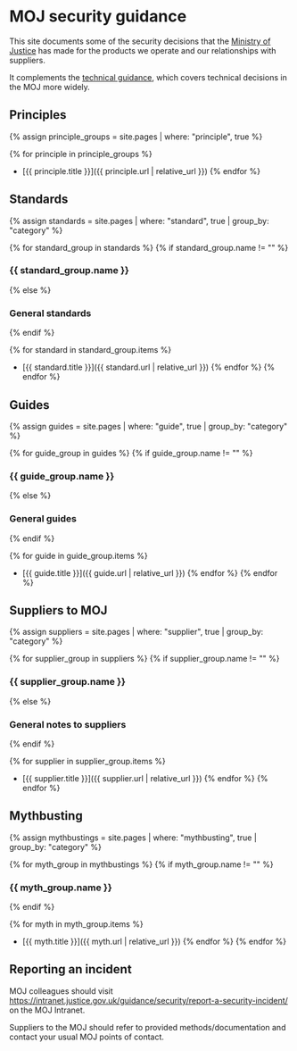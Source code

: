 # MOJ security  guidance

This site documents some of the security decisions that the
[Ministry of Justice](https://www.gov.uk/government/organisations/ministry-of-justice)
has made for the products we operate and our relationships with suppliers.

It complements the [technical guidance](https://ministryofjustice.github.io/technical-guidance/),
which covers technical decisions in the MOJ more widely.

## Principles

{% assign principle_groups = site.pages
  | where: "principle", true %}

{% for principle in principle_groups %}
- [{{ principle.title }}]({{ principle.url | relative_url }})
{% endfor %}

## Standards

{% assign standards = site.pages
  | where: "standard", true
  | group_by: "category" %}

{% for standard_group in standards %}
{% if standard_group.name != "" %}
### {{ standard_group.name }}
{% else %}
### General standards
{% endif %}

{% for standard in standard_group.items %}
- [{{ standard.title }}]({{ standard.url | relative_url }})
{% endfor %}
{% endfor %}

## Guides

{% assign guides = site.pages
  | where: "guide", true
  | group_by: "category" %}

{% for guide_group in guides %}
{% if guide_group.name != "" %}
### {{ guide_group.name }}
{% else %}
### General guides
{% endif %}

{% for guide in guide_group.items %}
- [{{ guide.title }}]({{ guide.url | relative_url }})
{% endfor %}
{% endfor %}

## Suppliers to MOJ

{% assign suppliers = site.pages
  | where: "supplier", true
  | group_by: "category" %}

{% for supplier_group in suppliers %}
{% if supplier_group.name != "" %}
### {{ supplier_group.name }}
{% else %}
### General notes to suppliers
{% endif %}

{% for supplier in supplier_group.items %}
- [{{ supplier.title }}]({{ supplier.url | relative_url }})
{% endfor %}
{% endfor %}

## Mythbusting

{% assign mythbustings = site.pages
  | where: "mythbusting", true 
  | group_by: "category" %}

{% for myth_group in mythbustings %}
{% if myth_group.name != "" %}
### {{ myth_group.name }}
{% endif %}

{% for myth in myth_group.items %}
- [{{ myth.title }}]({{ myth.url | relative_url }})
{% endfor %}
{% endfor %}

## Reporting an incident

MOJ colleagues should visit https://intranet.justice.gov.uk/guidance/security/report-a-security-incident/ on the MOJ Intranet.

Suppliers to the MOJ should refer to provided methods/documentation and contact your usual MOJ points of contact.

